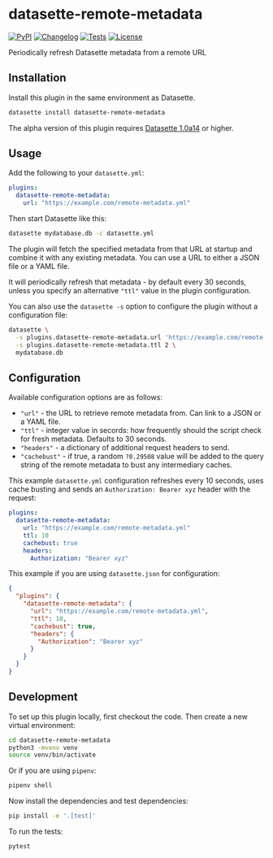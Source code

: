 # datasette-remote-metadata

[![PyPI](https://img.shields.io/pypi/v/datasette-remote-metadata.svg)](https://pypi.org/project/datasette-remote-metadata/)
[![Changelog](https://img.shields.io/github/v/release/simonw/datasette-remote-metadata?include_prereleases&label=changelog)](https://github.com/simonw/datasette-remote-metadata/releases)
[![Tests](https://github.com/simonw/datasette-remote-metadata/workflows/Test/badge.svg)](https://github.com/simonw/datasette-remote-metadata/actions?query=workflow%3ATest)
[![License](https://img.shields.io/badge/license-Apache%202.0-blue.svg)](https://github.com/simonw/datasette-remote-metadata/blob/main/LICENSE)

Periodically refresh Datasette metadata from a remote URL

## Installation

Install this plugin in the same environment as Datasette.

```bash
datasette install datasette-remote-metadata
```
The alpha version of this plugin requires [Datasette 1.0a14](https://docs.datasette.io/en/1.0a14/changelog.html#a14-2024-08-05) or higher.

## Usage

Add the following to your `datasette.yml`:

```yaml
plugins:
  datasette-remote-metadata:
    url: "https://example.com/remote-metadata.yml"
```

Then start Datasette like this:
```bash
datasette mydatabase.db -c datasette.yml
```

The plugin will fetch the specified metadata  from that URL at startup and combine it with any existing metadata. You can use a URL to either a JSON file or a YAML file.

It will periodically refresh that metadata - by default every 30 seconds, unless you specify an alternative `"ttl"` value in the plugin configuration.

You can also use the `datasette -s` option to configure the plugin without a configuration file:
```bash
datasette \
  -s plugins.datasette-remote-metadata.url 'https://example.com/remote-metadata.yml' \
  -s plugins.datasette-remote-metadata.ttl 2 \
  mydatabase.db
```
## Configuration

Available configuration options are as follows:

- `"url"` - the URL to retrieve remote metadata from. Can link to a JSON or a YAML file.
- `"ttl"` - integer value in secords: how frequently should the script check for fresh metadata. Defaults to 30 seconds.
- `"headers"` - a dictionary of additional request headers to send.
- `"cachebust"` - if true, a random `?0.29508` value will be added to the query string of the remote metadata to bust any intermediary caches.

This example `datasette.yml` configuration refreshes every 10 seconds, uses cache busting and sends an `Authorization: Bearer xyz` header with the request:

```yaml
plugins:
  datasette-remote-metadata:
    url: "https://example.com/remote-metadata.yml"
    ttl: 10
    cachebust: true
    headers:
      Authorization: "Bearer xyz"
```
This example if you are using `datasette.json` for configuration:
```json
{
  "plugins": {
    "datasette-remote-metadata": {
      "url": "https://example.com/remote-metadata.yml",
      "ttl": 10,
      "cachebust": true,
      "headers": {
        "Authorization": "Bearer xyz"
      }
    }
  }
}
```

## Development

To set up this plugin locally, first checkout the code. Then create a new virtual environment:
```bash
cd datasette-remote-metadata
python3 -mvenv venv
source venv/bin/activate
```
Or if you are using `pipenv`:
```bash
pipenv shell
```
Now install the dependencies and test dependencies:
```bash
pip install -e '.[test]'
```
To run the tests:
```bash
pytest
```